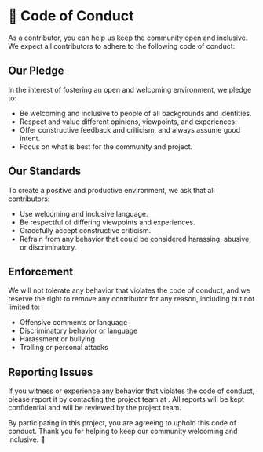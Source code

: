 # 🤝 Code of Conduct

As a contributor, you can help us keep the community open and inclusive. We expect all contributors to adhere to the following code of conduct:

## Our Pledge

In the interest of fostering an open and welcoming environment, we pledge to:

- Be welcoming and inclusive to people of all backgrounds and identities.
- Respect and value different opinions, viewpoints, and experiences.
- Offer constructive feedback and criticism, and always assume good intent.
- Focus on what is best for the community and project.

## Our Standards

To create a positive and productive environment, we ask that all contributors:

- Use welcoming and inclusive language.
- Be respectful of differing viewpoints and experiences.
- Gracefully accept constructive criticism.
- Refrain from any behavior that could be considered harassing, abusive, or discriminatory.

## Enforcement

We will not tolerate any behavior that violates the code of conduct, and we reserve the right to remove any contributor for any reason, including but not limited to:

- Offensive comments or language
- Discriminatory behavior or language
- Harassment or bullying
- Trolling or personal attacks

## Reporting Issues

If you witness or experience any behavior that violates the code of conduct, please report it by contacting the project team at <email address>. All reports will be kept confidential and will be reviewed by the project team.

By participating in this project, you are agreeing to uphold this code of conduct. Thank you for helping to keep our community welcoming and inclusive. 🙏
